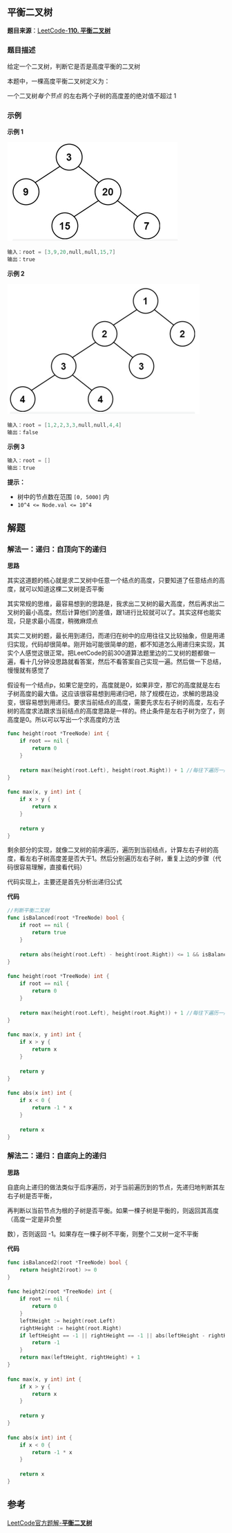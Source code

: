 ## 平衡二叉树

**题目来源**：[LeetCode-**110. 平衡二叉树**](https://leetcode-cn.com/problems/balanced-binary-tree/)

### 题目描述

给定一个二叉树，判断它是否是高度平衡的二叉树

本题中，一棵高度平衡二叉树定义为：

一个二叉树*每个节点* 的左右两个子树的高度差的绝对值不超过 1

### 示例

**示例 1**

![image](https://github.com/Rain-Life/algorithm-go/blob/master/photos/BinaryTree/110/110-1.png)

```go
输入：root = [3,9,20,null,null,15,7]
输出：true
```

**示例 2**

![image](https://github.com/Rain-Life/algorithm-go/blob/master/photos/BinaryTree/110/110-2.png)

```go
输入：root = [1,2,2,3,3,null,null,4,4]
输出：false
```

**示例 3**

```go
输入：root = []
输出：true
```

**提示：**

- 树中的节点数在范围 `[0, 5000]` 内
- `10^4 <= Node.val <= 10^4`

## 解题

### 解法一：递归：自顶向下的递归

**思路**

其实这道题的核心就是求二叉树中任意一个结点的高度，只要知道了任意结点的高度，就可以知道这棵二叉树是否平衡

其实常规的思维，最容易想到的思路是，我求出二叉树的最大高度，然后再求出二叉树的最小高度。然后计算他们的差值，跟1进行比较就可以了。其实这样也能实现，只是求最小高度，稍微麻烦点

其实二叉树的题，最长用到递归，而递归在树中的应用往往又比较抽象，但是用递归实现，代码却很简单。刚开始可能很简单的题，都不知道怎么用递归来实现，其实个人感觉这很正常。把LeetCode的前300道算法题里边的二叉树的题都做一遍，看十几分钟没思路就看答案，然后不看答案自己实现一遍。然后做一下总结，慢慢就有感觉了

假设有一个结点p，如果它是空的，高度就是0，如果非空，那它的高度就是左右子树高度的最大值。这应该很容易想到用递归吧，除了规模在边，求解的思路没变，很容易想到用递归。要求当前结点的高度，需要先求左右子树的高度，左右子树的高度求法跟求当前结点的高度思路是一样的。终止条件是左右子树为空了，则高度是0。所以可以写出一个求高度的方法

```go
func height(root *TreeNode) int {
	if root == nil {
		return 0
	}

	return max(height(root.Left), height(root.Right)) + 1 //每往下遍历一层就+1
}

func max(x, y int) int {
	if x > y {
		return x
	}

	return y
}
```

剩余部分的实现，就像二叉树的前序遍历，遍历到当前结点，计算左右子树的高度，看左右子树高度差是否大于1。然后分别遍历左右子树，重复上边的步骤（代码很容易理解，直接看代码）

代码实现上，主要还是首先分析出递归公式

**代码**

```go
//判断平衡二叉树
func isBalanced(root *TreeNode) bool {
	if root == nil {
		return true
	}

	return abs(height(root.Left) - height(root.Right)) <= 1 && isBalanced(root.Left) && isBalanced(root.Right) //先看以当前节点为根节点的树高度差，再分别判断左右子节点为根节点的左右子树的高度差
}

func height(root *TreeNode) int {
	if root == nil {
		return 0
	}

	return max(height(root.Left), height(root.Right)) + 1 //每往下遍历一层就+1
}

func max(x, y int) int {
	if x > y {
		return x
	}

	return y
}

func abs(x int) int {
	if x < 0 {
		return -1 * x
	}

	return x
}
```

### 解法二：递归：自底向上的递归

**思路**

自底向上递归的做法类似于后序遍历，对于当前遍历到的节点，先递归地判断其左右子树是否平衡，

再判断以当前节点为根的子树是否平衡。如果一棵子树是平衡的，则返回其高度（高度一定是非负整

数），否则返回 -1。如果存在一棵子树不平衡，则整个二叉树一定不平衡

**代码**

```go
func isBalanced2(root *TreeNode) bool {
	return height2(root) >= 0
}

func height2(root *TreeNode) int {
	if root == nil {
		return 0
	}
	leftHeight := height(root.Left)
	rightHeight := height(root.Right)
	if leftHeight == -1 || rightHeight == -1 || abs(leftHeight - rightHeight) > 1 {
		return -1
	}
	return max(leftHeight, rightHeight) + 1
}

func max(x, y int) int {
	if x > y {
		return x
	}

	return y
}

func abs(x int) int {
	if x < 0 {
		return -1 * x
	}

	return x
}
```

## 参考

[LeetCode官方题解-**平衡二叉树**](https://leetcode-cn.com/problems/balanced-binary-tree/solution/ping-heng-er-cha-shu-by-leetcode-solution/)